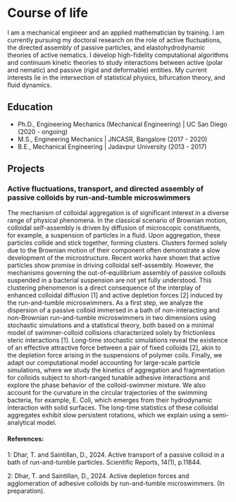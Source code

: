 # Course of life

I am a mechanical engineer and an applied mathematician by training. I am currently pursuing my doctoral research on the role of active fluctuations, the directed assembly of passive particles, and elastohydrodynamic theories of active nematics. I develop high-fidelity computational algorithms and continuum kinetic theories to study interactions between active (polar and nematic) and passive (rigid and deformable) entities. My current interests lie in the intersection of statistical physics, bifurcation theory, and fluid dynamics.



## Education
- Ph.D., Engineering Mechanics (Mechanical Engineering) | UC San Diego (2020 - ongoing)								       		
- M.S., Engineering Mechanics	| JNCASR, Bangalore (2017 - 2020)	 			        		
- B.E., Mechanical Engineering | Jadavpur University (2013 - 2017)


## Projects

### Active fluctuations, transport, and directed assembly of passive colloids by run-and-tumble microswimmers

The mechanism of colloidal aggregation is of significant interest in a diverse range of physical phenomena. In the classical scenario of Brownian motion, colloidal self-assembly is driven by diffusion of microscopic constituents, for example, a suspension of particles in a fluid. Upon aggregation, these particles collide and stick together, forming clusters. Clusters formed solely due to the Brownian motion of their component often demonstrate a slow development of the microstructure. Recent works have shown that active particles show promise in driving colloidal self-assembly. However, the mechanisms governing the out-of-equilibrium assembly of passive colloids suspended in a bacterial suspension are not yet fully understood. This clustering phenomenon is a direct consequence of the interplay of enhanced colloidal diffusion [1] and active depletion forces [2] induced by the run-and-tumble microswimmers. As a first step, we analyze the dispersion of a passive colloid immersed in a bath of non-interacting and non-Brownian run-and-tumble microswimmers in two dimensions using stochastic simulations and a statistical theory, both based on a minimal model of swimmer-colloid collisions characterized solely by frictionless steric interactions [1]. Long-time stochastic simulations reveal the existence of an effective attractive force between a pair of fixed colloids [2], akin to the depletion force arising in the suspensions of polymer coils. Finally, we adapt our computational model accounting for large-scale particle simulations, where we study the kinetics of aggregation and fragmentation for colloids subject to short-ranged tunable adhesive interactions and explore the phase behavior of the colloid-swimmer mixture. We also account for the curvature in the circular trajectories of the swimming bacteria, for example, E. Coli, which emerges from their hydrodynamic interaction with solid surfaces. The long-time statistics of these colloidal aggregates exhibit slow persistent rotations, which we explain using a semi-analytical model.

#### References:
1: Dhar, T. and Saintillan, D., 2024. Active transport of a passive colloid in a bath of run-and-tumble particles. Scientific Reports, 14(1), p.11844.

2: Dhar, T. and Saintillan, D., 2024. Active depletion forces and agglomeration of adhesive colloids by run-and-tumble microswimmers. (In preparation).







